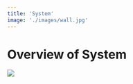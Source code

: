 ```yaml
---
title: 'System'
image: './images/wall.jpg'
---
```

# Overview of System
![](/images/systemdiagram.png)
